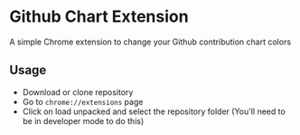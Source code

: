 # Github Chart Extension

A simple Chrome extension to change your Github contribution chart colors

## Usage

- Download or clone repository
- Go to `chrome://extensions` page
- Click on load unpacked and select the repository folder (You'll need to be in developer mode to do this)